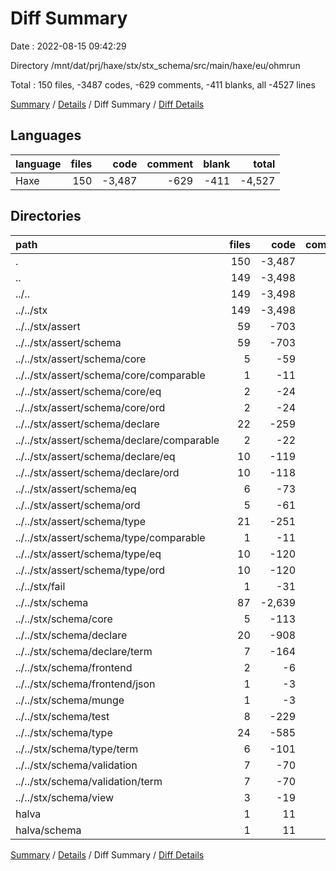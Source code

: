 # Diff Summary

Date : 2022-08-15 09:42:29

Directory /mnt/dat/prj/haxe/stx/stx_schema/src/main/haxe/eu/ohmrun

Total : 150 files,  -3487 codes, -629 comments, -411 blanks, all -4527 lines

[Summary](results.md) / [Details](details.md) / Diff Summary / [Diff Details](diff-details.md)

## Languages
| language | files | code | comment | blank | total |
| :--- | ---: | ---: | ---: | ---: | ---: |
| Haxe | 150 | -3,487 | -629 | -411 | -4,527 |

## Directories
| path | files | code | comment | blank | total |
| :--- | ---: | ---: | ---: | ---: | ---: |
| . | 150 | -3,487 | -629 | -411 | -4,527 |
| .. | 149 | -3,498 | -648 | -413 | -4,559 |
| ../.. | 149 | -3,498 | -648 | -413 | -4,559 |
| ../../stx | 149 | -3,498 | -648 | -413 | -4,559 |
| ../../stx/assert | 59 | -703 | 0 | -140 | -843 |
| ../../stx/assert/schema | 59 | -703 | 0 | -140 | -843 |
| ../../stx/assert/schema/core | 5 | -59 | 0 | -10 | -69 |
| ../../stx/assert/schema/core/comparable | 1 | -11 | 0 | -2 | -13 |
| ../../stx/assert/schema/core/eq | 2 | -24 | 0 | -4 | -28 |
| ../../stx/assert/schema/core/ord | 2 | -24 | 0 | -4 | -28 |
| ../../stx/assert/schema/declare | 22 | -259 | 0 | -57 | -316 |
| ../../stx/assert/schema/declare/comparable | 2 | -22 | 0 | -4 | -26 |
| ../../stx/assert/schema/declare/eq | 10 | -119 | 0 | -26 | -145 |
| ../../stx/assert/schema/declare/ord | 10 | -118 | 0 | -27 | -145 |
| ../../stx/assert/schema/eq | 6 | -73 | 0 | -17 | -90 |
| ../../stx/assert/schema/ord | 5 | -61 | 0 | -14 | -75 |
| ../../stx/assert/schema/type | 21 | -251 | 0 | -42 | -293 |
| ../../stx/assert/schema/type/comparable | 1 | -11 | 0 | -2 | -13 |
| ../../stx/assert/schema/type/eq | 10 | -120 | 0 | -20 | -140 |
| ../../stx/assert/schema/type/ord | 10 | -120 | 0 | -20 | -140 |
| ../../stx/fail | 1 | -31 | 0 | -4 | -35 |
| ../../stx/schema | 87 | -2,639 | -525 | -214 | -3,378 |
| ../../stx/schema/core | 5 | -113 | -3 | -9 | -125 |
| ../../stx/schema/declare | 20 | -908 | -115 | -48 | -1,071 |
| ../../stx/schema/declare/term | 7 | -164 | -11 | -8 | -183 |
| ../../stx/schema/frontend | 2 | -6 | 0 | -4 | -10 |
| ../../stx/schema/frontend/json | 1 | -3 | 0 | -2 | -5 |
| ../../stx/schema/munge | 1 | -3 | 0 | -2 | -5 |
| ../../stx/schema/test | 8 | -229 | -78 | -13 | -320 |
| ../../stx/schema/type | 24 | -585 | -182 | -79 | -846 |
| ../../stx/schema/type/term | 6 | -101 | 0 | -10 | -111 |
| ../../stx/schema/validation | 7 | -70 | 0 | -7 | -77 |
| ../../stx/schema/validation/term | 7 | -70 | 0 | -7 | -77 |
| ../../stx/schema/view | 3 | -19 | 0 | -11 | -30 |
| halva | 1 | 11 | 19 | 2 | 32 |
| halva/schema | 1 | 11 | 19 | 2 | 32 |

[Summary](results.md) / [Details](details.md) / Diff Summary / [Diff Details](diff-details.md)